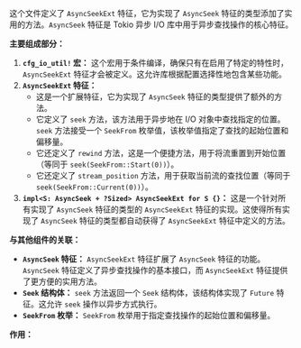 这个文件定义了 `AsyncSeekExt` 特征，它为实现了 `AsyncSeek` 特征的类型添加了实用的方法。`AsyncSeek` 特征是 Tokio 异步 I/O 库中用于异步查找操作的核心特征。

**主要组成部分：**

1.  **`cfg_io_util!` 宏：** 这个宏用于条件编译，确保只有在启用了特定的特性时，`AsyncSeekExt` 特征才会被定义。这允许库根据配置选择性地包含某些功能。
2.  **`AsyncSeekExt` 特征：**
    *   这是一个扩展特征，它为实现了 `AsyncSeek` 特征的类型提供了额外的方法。
    *   它定义了 `seek` 方法，该方法用于异步地在 I/O 对象中查找指定的位置。`seek` 方法接受一个 `SeekFrom` 枚举值，该枚举值指定了查找的起始位置和偏移量。
    *   它还定义了 `rewind` 方法，这是一个便捷方法，用于将流重置到开始位置（等同于 `seek(SeekFrom::Start(0))`）。
    *   它还定义了 `stream_position` 方法，用于获取当前流的查找位置（等同于 `seek(SeekFrom::Current(0))`）。
3.  **`impl<S: AsyncSeek + ?Sized> AsyncSeekExt for S {}`：** 这是一个针对所有实现了 `AsyncSeek` 特征的类型的 `AsyncSeekExt` 特征的实现。这使得所有实现了 `AsyncSeek` 特征的类型都自动获得了 `AsyncSeekExt` 特征中定义的方法。

**与其他组件的关联：**

*   **`AsyncSeek` 特征：** `AsyncSeekExt` 特征扩展了 `AsyncSeek` 特征的功能。`AsyncSeek` 特征定义了异步查找操作的基本接口，而 `AsyncSeekExt` 特征提供了更方便的实用方法。
*   **`Seek` 结构体：** `seek` 方法返回一个 `Seek` 结构体，该结构体实现了 `Future` 特征。这允许 `seek` 操作以异步方式执行。
*   **`SeekFrom` 枚举：** `SeekFrom` 枚举用于指定查找操作的起始位置和偏移量。

**作用：**
